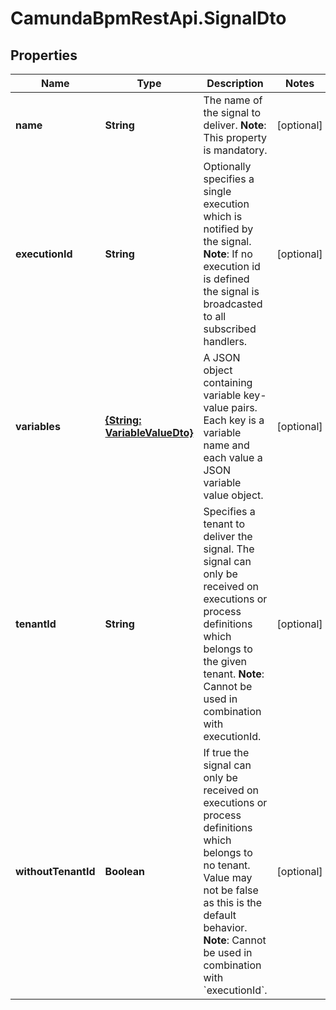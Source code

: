# CamundaBpmRestApi.SignalDto

## Properties

Name | Type | Description | Notes
------------ | ------------- | ------------- | -------------
**name** | **String** | The name of the signal to deliver.  **Note**: This property is mandatory. | [optional] 
**executionId** | **String** | Optionally specifies a single execution which is notified by the signal.  **Note**: If no execution id is defined the signal is broadcasted to all subscribed handlers.  | [optional] 
**variables** | [**{String: VariableValueDto}**](VariableValueDto.md) | A JSON object containing variable key-value pairs. Each key is a variable name and each value a JSON variable value object. | [optional] 
**tenantId** | **String** | Specifies a tenant to deliver the signal. The signal can only be received on executions or process definitions which belongs to the given tenant.  **Note**: Cannot be used in combination with executionId. | [optional] 
**withoutTenantId** | **Boolean** | If true the signal can only be received on executions or process definitions which belongs to no tenant. Value may not be false as this is the default behavior.  **Note**: Cannot be used in combination with &#x60;executionId&#x60;. | [optional] 


